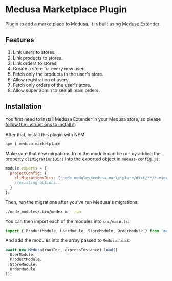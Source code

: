 # Medusa Marketplace Plugin

Plugin to add a marketplace to Medusa. It is built using [Meduse Extender](https://github.com/adrien2p/medusa-extender).

## Features

1. Link users to stores.
2. Link products to stores.
3. Link orders to stores.
4. Create a store for every new user.
5. Fetch only the products in the user's store.
6. Allow registration of users.
7. Fetch only orders of the user's store.
8. Allow super admin to see all main orders.

## Installation

You first need to install Medusa Extender in your Medusa store, so please [follow the instructions to install it](https://github.com/adrien2p/medusa-extender#integration-in-an-existing-medusa-project).

After that, install this plugin with NPM:

```bash
npm i medusa-marketplace
```

Make sure that new migrations from the module can be run by adding the property `cliMigrationsDirs` into the exported object in `medusa-config.js`:

```js
module.exports = {
  projectConfig: {
    cliMigrationsDirs: ['node_modules/medusa-marketplace/dist/**/*.migration.js'],
    //existing options...
  }
};
```

Then, run the migrations after you've run Medusa's migrations:

```bash
./node_modules/.bin/medex m --run
```

You can then import each of the modules into `src/main.ts`:

```typescript
import { ProductModule, UserModule, StoreModule, OrderModule } from 'medusa-marketplace';
```

And add the modules into the array passed to `Medusa.load`:

```typescript
await new Medusa(rootDir, expressInstance).load([
  UserModule,
  ProductModule,
  StoreModule,
  OrderModule
]);
```
